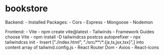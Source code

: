 # bookstore

Backend:
    - Installed Packages:
        - Cors
        - Express
        - Mongoose
        - Nodemon

Frontend:
    - Vite
        - npm create vite@latest
    - Tailwinds
        - Framework Guides choose Vite
        - npm install -D tailwindcss postcss autoprefixer
        - npx tailwindcss init
        - Insert ["./index.html",
        "./src/**/*.{js,ts,jsx,tsx}",] into content array of tailwind.config.js
    - React Router Dom
    - Axios
    - React-icons

